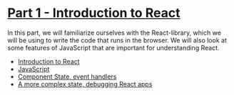 # [Part 1 - Introduction to React](https://fullstackopen.com/en/part1)

In this part, we will familiarize ourselves with the React-library, which we will be using to write the code that runs in the browser. We will also look at some features of JavaScript that are important for understanding React.

-   [Introduction to React](https://fullstackopen.com/en/part1/introduction_to_react)
-   [JavaScript](https://fullstackopen.com/en/part1/java_script)
-   [Component State, event handlers](https://fullstackopen.com/en/part1/component_state_event_handlers)
-   [A more complex state, debugging React apps](https://fullstackopen.com/en/part1/a_more_complex_state_debugging_react_apps)
